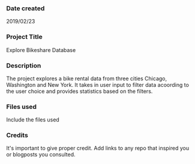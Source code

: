 ### Date created
2019/02/23

### Project Title
Explore Bikeshare Database

### Description
The project explores a bike rental data from three cities Chicago, Washington and New York. It takes in user input to filter data acoording to the user choice and provides statistics based on the filters. 

### Files used
Include the files used

### Credits
It's important to give proper credit. Add links to any repo that inspired you or blogposts you consulted.

